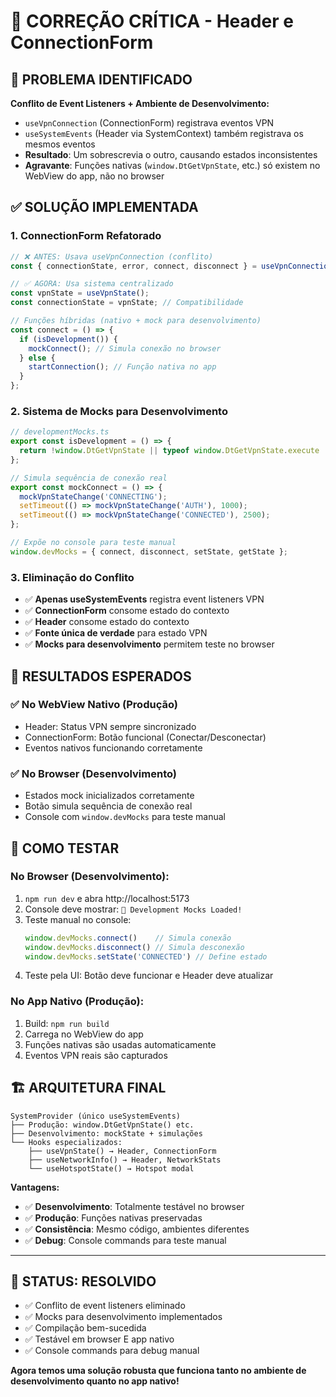 # 🔧 CORREÇÃO CRÍTICA - Header e ConnectionForm

## 🚨 PROBLEMA IDENTIFICADO

**Conflito de Event Listeners + Ambiente de Desenvolvimento:**
- `useVpnConnection` (ConnectionForm) registrava eventos VPN
- `useSystemEvents` (Header via SystemContext) também registrava os mesmos eventos
- **Resultado**: Um sobrescrevia o outro, causando estados inconsistentes
- **Agravante**: Funções nativas (`window.DtGetVpnState`, etc.) só existem no WebView do app, não no browser

## ✅ SOLUÇÃO IMPLEMENTADA

### 1. **ConnectionForm Refatorado**
```typescript
// ❌ ANTES: Usava useVpnConnection (conflito)
const { connectionState, error, connect, disconnect } = useVpnConnection();

// ✅ AGORA: Usa sistema centralizado
const vpnState = useVpnState();
const connectionState = vpnState; // Compatibilidade

// Funções híbridas (nativo + mock para desenvolvimento)
const connect = () => {
  if (isDevelopment()) {
    mockConnect(); // Simula conexão no browser
  } else {
    startConnection(); // Função nativa no app
  }
};
```

### 2. **Sistema de Mocks para Desenvolvimento**
```typescript
// developmentMocks.ts
export const isDevelopment = () => {
  return !window.DtGetVpnState || typeof window.DtGetVpnState.execute !== 'function';
};

// Simula sequência de conexão real
export const mockConnect = () => {
  mockVpnStateChange('CONNECTING');
  setTimeout(() => mockVpnStateChange('AUTH'), 1000);
  setTimeout(() => mockVpnStateChange('CONNECTED'), 2500);
};

// Expõe no console para teste manual
window.devMocks = { connect, disconnect, setState, getState };
```

### 3. **Eliminação do Conflito**
- ✅ **Apenas useSystemEvents** registra event listeners VPN
- ✅ **ConnectionForm** consome estado do contexto
- ✅ **Header** consome estado do contexto
- ✅ **Fonte única de verdade** para estado VPN
- ✅ **Mocks para desenvolvimento** permitem teste no browser

## 🎯 RESULTADOS ESPERADOS

### ✅ **No WebView Nativo (Produção)**
- Header: Status VPN sempre sincronizado
- ConnectionForm: Botão funcional (Conectar/Desconectar)
- Eventos nativos funcionando corretamente

### ✅ **No Browser (Desenvolvimento)**
- Estados mock inicializados corretamente
- Botão simula sequência de conexão real
- Console com `window.devMocks` para teste manual

## 🧪 COMO TESTAR

### **No Browser (Desenvolvimento):**
1. `npm run dev` e abra http://localhost:5173
2. Console deve mostrar: `🧪 Development Mocks Loaded!`
3. Teste manual no console:
   ```javascript
   window.devMocks.connect()    // Simula conexão
   window.devMocks.disconnect() // Simula desconexão
   window.devMocks.setState('CONNECTED') // Define estado
   ```
4. Teste pela UI: Botão deve funcionar e Header deve atualizar

### **No App Nativo (Produção):**
1. Build: `npm run build`
2. Carrega no WebView do app
3. Funções nativas são usadas automaticamente
4. Eventos VPN reais são capturados

## 🏗️ ARQUITETURA FINAL

```
SystemProvider (único useSystemEvents)
├── Produção: window.DtGetVpnState() etc.
├── Desenvolvimento: mockState + simulações
└── Hooks especializados:
    ├── useVpnState() → Header, ConnectionForm
    ├── useNetworkInfo() → Header, NetworkStats
    └── useHotspotState() → Hotspot modal
```

**Vantagens:**
- ✅ **Desenvolvimento**: Totalmente testável no browser
- ✅ **Produção**: Funções nativas preservadas
- ✅ **Consistência**: Mesmo código, ambientes diferentes
- ✅ **Debug**: Console commands para teste manual

---

## 🎉 STATUS: RESOLVIDO

- ✅ Conflito de event listeners eliminado
- ✅ Mocks para desenvolvimento implementados
- ✅ Compilação bem-sucedida
- ✅ Testável em browser E app nativo
- ✅ Console commands para debug manual

**Agora temos uma solução robusta que funciona tanto no ambiente de desenvolvimento quanto no app nativo!**
